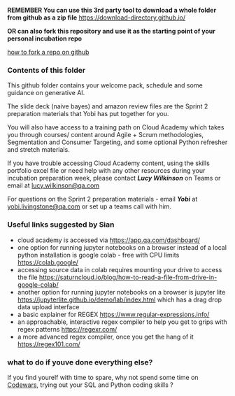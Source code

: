 **REMEMBER You can use this 3rd party tool to download a whole folder from github as a zip file**
https://download-directory.github.io/

**OR can also fork this repository and use it as the starting point of your personal incubation repo**

[how to fork a repo on github](https://docs.github.com/en/pull-requests/collaborating-with-pull-requests/working-with-forks/fork-a-repo])


### Contents of this folder

This github folder contains your welcome pack, schedule and some guidance on generative AI. 


The slide deck (naive bayes) and amazon review files are the Sprint 2 preparation materials that Yobi has put together for you. 


You will also have access to a training path on Cloud Academy which takes you through courses/ content around Agile + Scrum methodologies, Segmentation and Consumer Targeting, and some optional Python refresher and stretch materials. 

If you have trouble accessing Cloud Academy content, using the skills portfolio excel file or need help with any other resources during your incubation preparation week,
 please contact ***Lucy Wilkinson*** on Teams or email at lucy.wilkinson@qa.com
 
 For questions on the Sprint 2 preparation materials - email ***Yobi*** at yobi.livingstone@qa.com or set up a teams call with him. 
 
 ### Useful links suggested by Sian 

- cloud academy is accessed via https://app.qa.com/dashboard/ 
- one option for running jupyter notebooks on a browser instead of a local python installation is google colab - free with CPU limits https://colab.google/
- accessing source data in colab requires mounting your drive to access the file https://saturncloud.io/blog/how-to-read-a-file-from-drive-in-google-colab/ 
- another option for running jupyter notebooks on a browser is jupyter lite https://jupyterlite.github.io/demo/lab/index.html which has a drag drop data upload interface
- a basic explainer for REGEX https://www.regular-expressions.info/ 
- an approachable, interactive regex compiler to help you get to grips with regex patterns https://regexr.com/ 
- a more advanced regex compiler, once you get the hang of it https://regex101.com/ 


### what to do if youve done everything else?

If you find yourelf with time to spare, why not spend some time on [Codewars](https://www.codewars.com/), trying out your SQL and Python coding skills ? 
